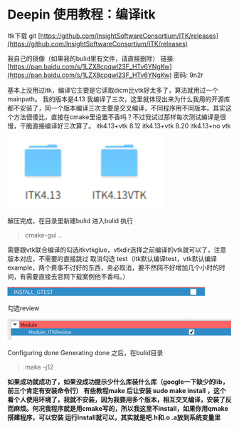 # Deepin 使用教程：编译itk

Itk下载 git
[https://github.com/InsightSoftwareConsortium/ITK/releases](https://github.com/InsightSoftwareConsortium/ITK/releases)

我自己的镜像（如果我的bulid里有文件，请直接删除）
链接: [https://pan.baidu.com/s/1LZX8cpqwl23F_HTv6YNgKw](https://pan.baidu.com/s/1LZX8cpqwl23F_HTv6YNgKw)  密码: 9n2r

基本上没用过itk，编译它主要是它读取dicm比vtk好太多了，算法就用过一个mainpath。
我的版本是4.13  我编译了三次，这里就体现出来为什么我用的开源库都不安装了，同一个版本编译三次主要是交叉编译，不同程序用不同版本。其实这个方法很傻比，直接在cmake里设置不香吗？不过我试过那样每次测试编译是很慢，干脆直接编译好三次算了。
itk4.13+vtk 8.12
itk4.13+vtk 8.20
itk4.13+no vtk

![](https://raw.githubusercontent.com/BeyondXinXin/BeyondXinXIn/main/%E6%93%8D%E4%BD%9C%E7%B3%BB%E7%BB%9F/deepin/%E7%BC%96%E8%AF%91itk.md/52123910231106.png)

解压完成，在目录里新建bulid
进入bulid 执行

>  cmake-gui ..

需要跟vtk联合编译的勾选itkvtkglue，vtkdir选择之前编译的vtk就可以了，注意版本对应，不需要的直接跳过
取消勾选 test（itk默认编译test，vtk默认编译example，两个费事不讨好的东西，务必取消，要不然网不好增加几个小时的时间，有需要直接去官网下载案例他不香吗。）

![](https://raw.githubusercontent.com/BeyondXinXin/BeyondXinXIn/main/%E6%93%8D%E4%BD%9C%E7%B3%BB%E7%BB%9F/deepin/%E7%BC%96%E8%AF%91itk.md/137013910216658.png)

勾选review

![](https://raw.githubusercontent.com/BeyondXinXin/BeyondXinXIn/main/%E6%93%8D%E4%BD%9C%E7%B3%BB%E7%BB%9F/deepin/%E7%BC%96%E8%AF%91itk.md/207643910232937.png)

Configuring done
Generating done
之后，在bulid目录  

> make -j12

**如果成功就成功了，如果没成功提示少什么库装什么库（google一下缺少的lib，前三个肯定有安装命令行）
有些教程make 后让安装  sudo make install ，这个看个人使用环境了，我就不安装，因为我要用多个版本，相互交叉编译，安装了反而麻烦。何况我程序就是用cmake写的，所以我这里不install，如果你用qmake搭建程序，可以安装 运行install就可以，其实就是吧.h和.o .a放到系统变量里**

